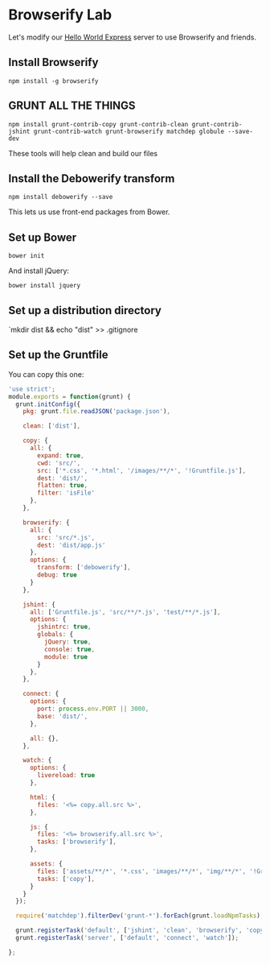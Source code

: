 # Browserify Lab

Let's modify our [Hello World Express]() server to use Browserify and friends.

## Install Browserify

`npm install -g browserify`

## GRUNT ALL THE THINGS

`npm install grunt-contrib-copy grunt-contrib-clean grunt-contrib-jshint grunt-contrib-watch grunt-browserify matchdep globule --save-dev`

These tools will help clean and build our files

## Install the Debowerify transform

`npm install debowerify --save`

This lets us use front-end packages from Bower.

## Set up Bower

`bower init`

And install jQuery:

`bower install jquery`

## Set up a distribution directory

`mkdir dist && echo "dist" >> .gitignore

## Set up the Gruntfile

You can copy this one:

```javascript
'use strict';
module.exports = function(grunt) {
  grunt.initConfig({
    pkg: grunt.file.readJSON('package.json'),

    clean: ['dist'],

    copy: {
      all: {
        expand: true,
        cwd: 'src/',
        src: ['*.css', '*.html', '/images/**/*', '!Gruntfile.js'],
        dest: 'dist/',
        flatten: true,
        filter: 'isFile'
      },
    },

    browserify: {
      all: {
        src: 'src/*.js',
        dest: 'dist/app.js'
      },
      options: {
        transform: ['debowerify'],
        debug: true
      }
    },

    jshint: {
      all: ['Gruntfile.js', 'src/**/*.js', 'test/**/*.js'],
      options: {
        jshintrc: true,
        globals: {
          jQuery: true,
          console: true,
          module: true
        }
      },
    },

    connect: {
      options: {
        port: process.env.PORT || 3000,
        base: 'dist/',
      },

      all: {},
    },

    watch: {
      options: {
        livereload: true
      },

      html: {
        files: '<%= copy.all.src %>',
      },

      js: {
        files: '<%= browserify.all.src %>',
        tasks: ['browserify'],
      },

      assets: {
        files: ['assets/**/*', '*.css', 'images/**/*', 'img/**/*', '!Gruntfile.js'],
        tasks: ['copy'],
      }
    }
  });

  require('matchdep').filterDev('grunt-*').forEach(grunt.loadNpmTasks);

  grunt.registerTask('default', ['jshint', 'clean', 'browserify', 'copy']);
  grunt.registerTask('server', ['default', 'connect', 'watch']);

};
```